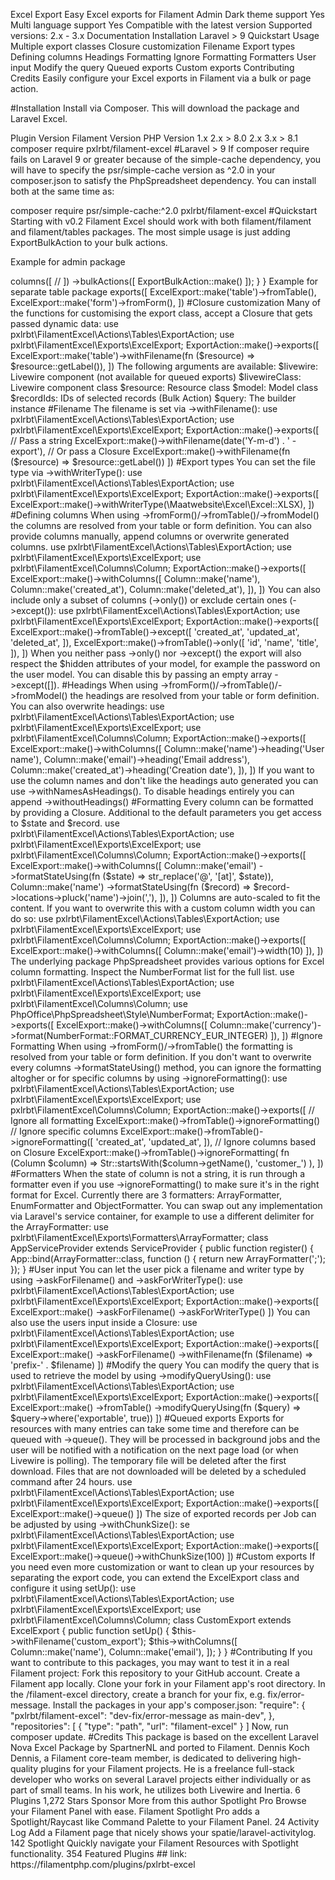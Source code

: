 Excel Export
Easy Excel exports for Filament Admin
Dark theme support
Yes
Multi language support
Yes
Compatible with the latest version
Supported versions: 2.x - 3.x
Documentation
Installation
Laravel > 9
Quickstart
Usage
Multiple export classes
Closure customization
Filename
Export types
Defining columns
Headings
Formatting
Ignore Formatting
Formatters
User input
Modify the query
Queued exports
Custom exports
Contributing
Credits
Easily configure your Excel exports in Filament via a bulk or page action.

#Installation
Install via Composer. This will download the package and Laravel Excel.

Plugin Version	Filament Version	PHP Version
1.x	2.x	> 8.0
2.x	3.x	> 8.1
composer require pxlrbt/filament-excel
#Laravel > 9
If composer require fails on Laravel 9 or greater because of the simple-cache dependency, you will have to specify the psr/simple-cache version as ^2.0 in your composer.json to satisfy the PhpSpreadsheet dependency. You can install both at the same time as:

composer require psr/simple-cache:^2.0 pxlrbt/filament-excel
#Quickstart
Starting with v0.2 Filament Excel should work with both filament/filament and filament/tables packages. The most simple usage is just adding ExportBulkAction to your bulk actions.

Example for admin package

<?php
 
namespace App\Filament\Resources;
 
use pxlrbt\FilamentExcel\Actions\Tables\ExportBulkAction;
 
class UserResource extends Resource
{
    public static function table(Table $table): Table
    {
        return $table
            ->columns([
                //
            ])
            ->bulkActions([
                ExportBulkAction::make()
            ]);
    }
}
Example for separate table package

<?php
 
namespace App\Filament\Resources;
 
use pxlrbt\FilamentExcel\Actions\Tables\ExportBulkAction;
 
public function getTableBulkActions()
{
    return  [
        ExportBulkAction::make()
    ];
}
#Usage
Filament Excel comes with three actions you can use:

Actions\Tables\ExportBulkAction for table bulk actions
Actions\Tables\ExportAction for table header actions
Actions\Pages\ExportAction for record pages
Without further configuration they will try to resolve the fields from the table or form definition and output an Excel file.

#Multiple export classes
You can overwrite the default export class and also configure multiple exports with different settings. The user will be shown a modal to select the export class he wants to use.

use pxlrbt\FilamentExcel\Actions\Tables\ExportAction;
use pxlrbt\FilamentExcel\Exports\ExcelExport;
 
ExportAction::make()->exports([
    ExcelExport::make('table')->fromTable(),
    ExcelExport::make('form')->fromForm(),
])
#Closure customization
Many of the functions for customising the export class, accept a Closure that gets passed dynamic data:

use pxlrbt\FilamentExcel\Actions\Tables\ExportAction;
use pxlrbt\FilamentExcel\Exports\ExcelExport;
 
ExportAction::make()->exports([
    ExcelExport::make('table')->withFilename(fn ($resource) => $resource::getLabel()),
])
The following arguments are available:

$livewire: Livewire component (not available for queued exports)
$livewireClass: Livewire component class
$resource: Resource class
$model: Model class
$recordIds: IDs of selected records (Bulk Action)
$query: The builder instance
#Filename
The filename is set via ->withFilename():

use pxlrbt\FilamentExcel\Actions\Tables\ExportAction;
use pxlrbt\FilamentExcel\Exports\ExcelExport;
 
ExportAction::make()->exports([
    // Pass a string
    ExcelExport::make()->withFilename(date('Y-m-d') . ' - export'),
 
    // Or pass a Closure
    ExcelExport::make()->withFilename(fn ($resource) => $resource::getLabel())
])
#Export types
You can set the file type via ->withWriterType():

use pxlrbt\FilamentExcel\Actions\Tables\ExportAction;
use pxlrbt\FilamentExcel\Exports\ExcelExport;
 
ExportAction::make()->exports([
    ExcelExport::make()->withWriterType(\Maatwebsite\Excel\Excel::XLSX),
])
#Defining columns
When using ->fromForm()/->fromTable()/->fromModel() the columns are resolved from your table or form definition. You can also provide columns manually, append columns or overwrite generated columns.

use pxlrbt\FilamentExcel\Actions\Tables\ExportAction;
use pxlrbt\FilamentExcel\Exports\ExcelExport;
use pxlrbt\FilamentExcel\Columns\Column;
 
ExportAction::make()->exports([
    ExcelExport::make()->withColumns([
        Column::make('name'),
        Column::make('created_at'),
        Column::make('deleted_at'),
    ]),
])
You can also include only a subset of columns (->only()) or exclude certain ones (->except()):

use pxlrbt\FilamentExcel\Actions\Tables\ExportAction;
use pxlrbt\FilamentExcel\Exports\ExcelExport;
 
ExportAction::make()->exports([
    ExcelExport::make()->fromTable()->except([
        'created_at', 'updated_at', 'deleted_at',
    ]),
 
    ExcelExport::make()->fromTable()->only([
        'id', 'name', 'title',
    ]),
])
When you neither pass ->only() nor ->except() the export will also respect the $hidden attributes of your model, for example the password on the user model. You can disable this by passing an empty array ->except([]).

#Headings
When using ->fromForm()/->fromTable()/->fromModel() the headings are resolved from your table or form definition. You can also overwrite headings:

use pxlrbt\FilamentExcel\Actions\Tables\ExportAction;
use pxlrbt\FilamentExcel\Exports\ExcelExport;
use pxlrbt\FilamentExcel\Columns\Column;
 
ExportAction::make()->exports([
    ExcelExport::make()->withColumns([
        Column::make('name')->heading('User name'),
        Column::make('email')->heading('Email address'),
        Column::make('created_at')->heading('Creation date'),
    ]),
])
If you want to use the column names and don't like the headings auto generated you can use ->withNamesAsHeadings(). To disable headings entirely you can append ->withoutHeadings()

#Formatting
Every column can be formatted by providing a Closure. Additional to the default parameters you get access to $state and $record.

use pxlrbt\FilamentExcel\Actions\Tables\ExportAction;
use pxlrbt\FilamentExcel\Exports\ExcelExport;
use pxlrbt\FilamentExcel\Columns\Column;
 
ExportAction::make()->exports([
    ExcelExport::make()->withColumns([
        Column::make('email')
            ->formatStateUsing(fn ($state) => str_replace('@', '[at]', $state)),
 
        Column::make('name')
            ->formatStateUsing(fn ($record) => $record->locations->pluck('name')->join(','),
    ]),
])
Columns are auto-scaled to fit the content. If you want to overwrite this with a custom column width you can do so:

use pxlrbt\FilamentExcel\Actions\Tables\ExportAction;
use pxlrbt\FilamentExcel\Exports\ExcelExport;
use pxlrbt\FilamentExcel\Columns\Column;
 
ExportAction::make()->exports([
    ExcelExport::make()->withColumns([
        Column::make('email')->width(10)
    ]),
])
The underlying package PhpSpreadsheet provides various options for Excel column formatting. Inspect the NumberFormat list for the full list.

use pxlrbt\FilamentExcel\Actions\Tables\ExportAction;
use pxlrbt\FilamentExcel\Exports\ExcelExport;
use pxlrbt\FilamentExcel\Columns\Column;
use PhpOffice\PhpSpreadsheet\Style\NumberFormat;
 
ExportAction::make()->exports([
    ExcelExport::make()->withColumns([
        Column::make('currency')->format(NumberFormat::FORMAT_CURRENCY_EUR_INTEGER)
    ]),
])
#Ignore Formatting
When using ->fromForm()/->fromTable() the formatting is resolved from your table or form definition. If you don't want to overwrite every columns ->formatStateUsing() method, you can ignore the formatting altogher or for specific columns by using ->ignoreFormatting():

use pxlrbt\FilamentExcel\Actions\Tables\ExportAction;
use pxlrbt\FilamentExcel\Exports\ExcelExport;
use pxlrbt\FilamentExcel\Columns\Column;
 
ExportAction::make()->exports([
    // Ignore all formatting
    ExcelExport::make()->fromTable()->ignoreFormatting()
 
    // Ignore specific columns
    ExcelExport::make()->fromTable()->ignoreFormatting([
        'created_at', 'updated_at',
    ]),
 
    // Ignore columns based on Closure
    ExcelExport::make()->fromTable()->ignoreFormatting(
        fn (Column $column) => Str::startsWith($column->getName(), 'customer_')
    ),
])
#Formatters
When the state of column is not a string, it is run through a formatter even if you use ->ignoreFormatting() to make sure it's in the right format for Excel.

Currently there are 3 formatters: ArrayFormatter, EnumFormatter and ObjectFormatter. You can swap out any implementation via Laravel's service container, for example to use a different delimiter for the ArrayFormatter:

use pxlrbt\FilamentExcel\Exports\Formatters\ArrayFormatter;
 
class AppServiceProvider extends ServiceProvider
{
    public function register()
    {
        App::bind(ArrayFormatter::class, function () {
            return new ArrayFormatter(';');
        });
    }
#User input
You can let the user pick a filename and writer type by using ->askForFilename() and ->askForWriterType():

use pxlrbt\FilamentExcel\Actions\Tables\ExportAction;
use pxlrbt\FilamentExcel\Exports\ExcelExport;
 
ExportAction::make()->exports([
    ExcelExport::make()
        ->askForFilename()
        ->askForWriterType()
])
You can also use the users input inside a Closure:

use pxlrbt\FilamentExcel\Actions\Tables\ExportAction;
use pxlrbt\FilamentExcel\Exports\ExcelExport;
 
ExportAction::make()->exports([
    ExcelExport::make()
        ->askForFilename()
        ->withFilename(fn ($filename) => 'prefix-' . $filename)
])
#Modify the query
You can modify the query that is used to retrieve the model by using ->modifyQueryUsing():

use pxlrbt\FilamentExcel\Actions\Tables\ExportAction;
use pxlrbt\FilamentExcel\Exports\ExcelExport;
 
ExportAction::make()->exports([
    ExcelExport::make()
        ->fromTable()
        ->modifyQueryUsing(fn ($query) => $query->where('exportable', true))
])
#Queued exports
Exports for resources with many entries can take some time and therefore can be queued with ->queue(). They will be processed in background jobs and the user will be notified with a notification on the next page load (or when Livewire is polling).

The temporary file will be deleted after the first download. Files that are not downloaded will be deleted by a scheduled command after 24 hours.

use pxlrbt\FilamentExcel\Actions\Tables\ExportAction;
use pxlrbt\FilamentExcel\Exports\ExcelExport;
 
ExportAction::make()->exports([
    ExcelExport::make()->queue()
])
The size of exported records per Job can be adjusted by using ->withChunkSize():

se pxlrbt\FilamentExcel\Actions\Tables\ExportAction;
use pxlrbt\FilamentExcel\Exports\ExcelExport;
 
ExportAction::make()->exports([
    ExcelExport::make()->queue()->withChunkSize(100)
])
#Custom exports
If you need even more customization or want to clean up your resources by separating the export code, you can extend the ExcelExport class and configure it using setUp():

use pxlrbt\FilamentExcel\Actions\Tables\ExportAction;
use pxlrbt\FilamentExcel\Exports\ExcelExport;
use pxlrbt\FilamentExcel\Columns\Column;
 
class CustomExport extends ExcelExport
{
 
    public function setUp()
    {
        $this->withFilename('custom_export');
        $this->withColumns([
            Column::make('name'),
            Column::make('email'),
        ]);
    }
}
#Contributing
If you want to contribute to this packages, you may want to test it in a real Filament project:

Fork this repository to your GitHub account.
Create a Filament app locally.
Clone your fork in your Filament app's root directory.
In the /filament-excel directory, create a branch for your fix, e.g. fix/error-message.
Install the packages in your app's composer.json:

"require": {
    "pxlrbt/filament-excel": "dev-fix/error-message as main-dev",
},
"repositories": [
    {
        "type": "path",
        "url": "filament-excel"
    }
]
Now, run composer update.

#Credits
This package is based on the excellent Laravel Nova Excel Package by SpartnerNL and ported to Filament.

Dennis Koch
Dennis, a Filament core-team member, is dedicated to delivering high-quality plugins for your Filament projects. He is a freelance full-stack developer who works on several Laravel projects either individually or as part of small teams. In his work, he utilizes both Livewire and Inertia.

6
Plugins
1,272
Stars
Sponsor
More from this author
Spotlight Pro
Browse your Filament Panel with ease. Filament Spotlight Pro adds a Spotlight/Raycast like Command Palette to your Filament Panel.
24
Activity Log
Add a Filament page that nicely shows your spatie/laravel-activitylog.
142
Spotlight
Quickly navigate your Filament Resources with Spotlight functionality.
354
Featured Plugins


## link: https://filamentphp.com/plugins/pxlrbt-excel
